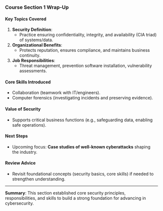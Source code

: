 ### **Course Section 1 Wrap-Up**  

#### **Key Topics Covered**  
1. **Security Definition**:  
   - Practice ensuring confidentiality, integrity, and availability (CIA triad) of systems/data.  
2. **Organizational Benefits**:  
   - Protects reputation, ensures compliance, and maintains business continuity.  
3. **Job Responsibilities**:  
   - Threat management, prevention software installation, vulnerability assessments.  

#### **Core Skills Introduced**  
- Collaboration (teamwork with IT/engineers).  
- Computer forensics (investigating incidents and preserving evidence).  

#### **Value of Security**  
- Supports critical business functions (e.g., safeguarding data, enabling safe operations).  

#### **Next Steps**  
- Upcoming focus: **Case studies of well-known cyberattacks** shaping the industry.  

#### **Review Advice**  
- Revisit foundational concepts (security basics, core skills) if needed to strengthen understanding.  

---  

**Summary**: This section established core security principles, responsibilities, and skills to build a strong foundation for advancing in cybersecurity.  
